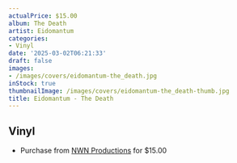 ```yaml
---
actualPrice: $15.00
album: The Death
artist: Eidomantum
categories:
- Vinyl
date: '2025-03-02T06:21:33'
draft: false
images:
- /images/covers/eidomantum-the_death.jpg
inStock: true
thumbnailImage: /images/covers/eidomantum-the_death-thumb.jpg
title: Eidomantum - The Death
---
```


## Vinyl
* Purchase from [NWN Productions](http://shop.nwnprod.com/index.php?route=product/product&path=76&product_id=34803&sort=pd.name&order=ASC) for $15.00

